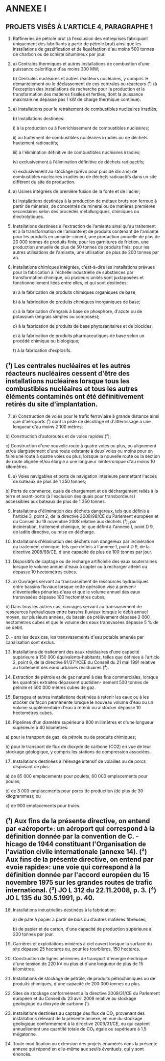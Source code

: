 

# ANNEXE I

## PROJETS VISÉS À L'ARTICLE 4, PARAGRAPHE 1

1. Raffineries de pétrole brut (à l'exclusion des entreprises fabriquant uniquement des lubrifiants à partir de pétrole brut) ainsi que les installations de gazéification et de liquéfaction d'au moins 500 tonnes de charbon ou de schiste bitumineux par jour.

2. a) Centrales thermiques et autres installations de combustion d'une puissance calorifique d'au moins 300 MW;

   b) Centrales nucléaires et autres réacteurs nucléaires, y compris le démantèlement ou le déclassement de ces centrales ou réacteurs (¹) (à l'exception des installations de recherche pour la production et la transformation des matières fissiles et fertiles, dont la puissance maximale ne dépasse pas 1 kW de charge thermique continue).

3. a) Installations pour le retraitement de combustibles nucléaires irradiés;

   b) Installations destinées:

      i) à la production ou à l'enrichissement de combustibles nucléaires;

      ii) au traitement de combustibles nucléaires irradiés ou de déchets hautement radioactifs;

      iii) à l'élimination définitive de combustibles nucléaires irradiés;

      iv) exclusivement à l'élimination définitive de déchets radioactifs;

      v) exclusivement au stockage (prévu pour plus de dix ans) de combustibles nucléaires irradiés ou de déchets radioactifs dans un site différent du site de production.

4. a) Usines intégrées de première fusion de la fonte et de l'acier;

   b) Installations destinées à la production de métaux bruts non ferreux à partir de minerais, de concentrés de minerai ou de matières premières secondaires selon des procédés métallurgiques, chimiques ou électrolytiques.

5. Installations destinées à l'extraction de l'amiante ainsi qu'au traitement et à la transformation de l'amiante et de produits contenant de l'amiante: pour les produits en amiante-ciment, une production annuelle de plus de 20 000 tonnes de produits finis; pour les garnitures de friction, une production annuelle de plus de 50 tonnes de produits finis; pour les autres utilisations de l'amiante, une utilisation de plus de 200 tonnes par an.

6. Installations chimiques intégrées, c'est-à-dire les installations prévues pour la fabrication à l'échelle industrielle de substances par transformation chimique, où plusieurs unités sont juxtaposées et fonctionnellement liées entre elles, et qui sont destinées:

   a) à la fabrication de produits chimiques organiques de base;

   b) à la fabrication de produits chimiques inorganiques de base;

   c) à la fabrication d'engrais à base de phosphore, d'azote ou de potassium (engrais simples ou composés);

   d) à la fabrication de produits de base phytosanitaires et de biocides;

   e) à la fabrication de produits pharmaceutiques de base selon un procédé chimique ou biologique;

   f) à la fabrication d'explosifs.

(¹) Les centrales nucléaires et les autres réacteurs nucléaires cessent d'être des installations nucléaires lorsque tous les combustibles nucléaires et tous les autres éléments contaminés ont été définitivement retirés du site d'implantation.
---


7. a) Construction de voies pour le trafic ferroviaire à grande distance ainsi que d'aéroports (¹) dont la piste de décollage
   et d'atterrissage a une longueur d'au moins 2 100 mètres;

b) Construction d'autoroutes et de voies rapides (²);

c) Construction d'une nouvelle route à quatre voies ou plus, ou alignement et/ou élargissement d'une route existante
   à deux voies ou moins pour en faire une route à quatre voies ou plus, lorsque la nouvelle route ou la section de
   route alignée et/ou élargie a une longueur ininterrompue d'au moins 10 kilomètres.

8. a) Voies navigables et ports de navigation intérieure permettant l'accès de bateaux de plus de 1 350 tonnes;

b) Ports de commerce, quais de chargement et de déchargement reliés à la terre et avant-ports (à l'exclusion des quais
   pour transbordeurs) accessibles aux bateaux de plus de 1 350 tonnes.

9. Installations d'élimination des déchets dangereux, tels que définis à l'article 3, point 2, de la directive 2008/98/CE du
Parlement européen et du Conseil du 19 novembre 2008 relative aux déchets (³), par incinération, traitement
chimique, tel que défini à l'annexe I, point D 9, de ladite directive, ou mise en décharge.

10. Installations d'élimination des déchets non dangereux par incinération ou traitement chimique, tels que définis à
l'annexe I, point D 9, de la directive 2008/98/CE, d'une capacité de plus de 100 tonnes par jour.

11. Dispositifs de captage ou de recharge artificielle des eaux souterraines lorsque le volume annuel d'eaux à capter ou à
recharger atteint ou dépasse 10 hectomètres cubes.

12. a) Ouvrages servant au transvasement de ressources hydrauliques entre bassins fluviaux lorsque cette opération vise à
    prévenir d'éventuelles pénuries d'eau et que le volume annuel des eaux transvasées dépasse 100 hectomètres cubes;

b) Dans tous les autres cas, ouvrages servant au transvasement de ressources hydrauliques entre bassins fluviaux
   lorsque le débit annuel moyen, sur plusieurs années, du bassin de prélèvement dépasse 2 000 hectomètres cubes
   et que le volume des eaux transvasées dépasse 5 % de ce débit.

D. - ans les deux cas, les transvasements d'eau potable amenée par canalisation sont exclus.

13. Installations de traitement des eaux résiduaires d'une capacité supérieure à 150 000 équivalents-habitants, telles que
définies à l'article 2, point 6, de la directive 91/271/CEE du Conseil du 21 mai 1991 relative au traitement des eaux
urbaines résiduaires (⁴).

14. Extraction de pétrole et de gaz naturel à des fins commerciales, lorsque les quantités extraites dépassent quotidien-
nement 500 tonnes de pétrole et 500 000 mètres cubes de gaz.

15. Barrages et autres installations destinées à retenir les eaux ou à les stocker de façon permanente lorsque le nouveau
volume d'eau ou un volume supplémentaire d'eau à retenir ou à stocker dépasse 10 hectomètres cubes.

16. Pipelines d'un diamètre supérieur à 800 millimètres et d'une longueur supérieure à 40 kilomètres:

a) pour le transport de gaz, de pétrole ou de produits chimiques;

b) pour le transport de flux de dioxyde de carbone (CO2) en vue de leur stockage géologique, y compris les stations
   de compression associées.

17. Installations destinées à l'élevage intensif de volailles ou de porcs disposant de plus:

a) de 85 000 emplacements pour poulets, 60 000 emplacements pour poules;

b) de 3 000 emplacements pour porcs de production (de plus de 30 kilogrammes); ou

c) de 900 emplacements pour truies.

(¹) Aux fins de la présente directive, on entend par «aéroport»: un aéroport qui correspond à la définition donnée par la convention de
   C. - hicago de 1944 constituant l'Organisation de l'aviation civile internationale (annexe 14).
(²) Aux fins de la présente directive, on entend par «voie rapide»: une voie qui correspond à la définition donnée par l'accord européen du
   15 novembre 1975 sur les grandes routes de trafic international.
(³) JO L 312 du 22.11.2008, p. 3.
(⁴) JO L 135 du 30.5.1991, p. 40.
---


18. Installations industrielles destinées à la fabrication:

    a) de pâte à papier à partir de bois ou d'autres matières fibreuses;

    b) de papier et de carton, d'une capacité de production supérieure à 200 tonnes par jour.

19. Carrières et exploitations minières à ciel ouvert lorsque la surface du site dépasse 25 hectares ou, pour les tourbières, 150 hectares.

20. Construction de lignes aériennes de transport d'énergie électrique d'une tension de 220 kV ou plus et d'une longueur de plus de 15 kilomètres.

21. Installations de stockage de pétrole, de produits pétrochimiques ou de produits chimiques, d'une capacité de 200 000 tonnes ou plus.

22. Sites de stockage conformément à la directive 2009/31/CE du Parlement européen et du Conseil du 23 avril 2009 relative au stockage géologique du dioxyde de carbone (¹).

23. Installations destinées au captage des flux de CO₂ provenant des installations relevant de la présente annexe, en vue du stockage géologique conformément à la directive 2009/31/CE, ou qui captent annuellement une quantité totale de CO₂ égale ou supérieure à 1,5 mégatonne.

24. Toute modification ou extension des projets énumérés dans la présente annexe qui répond en elle-même aux seuils éventuels, qui y sont énoncés.
